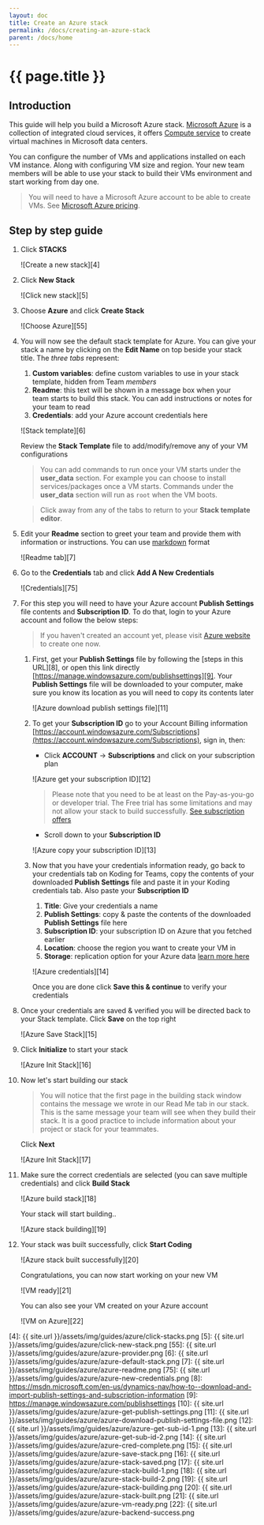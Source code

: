 ```yaml
---
layout: doc
title: Create an Azure stack
permalink: /docs/creating-an-azure-stack
parent: /docs/home
---
```


# {{ page.title }}

## Introduction

This guide will help you build a Microsoft Azure stack. [Microsoft Azure][1] is a collection of integrated cloud services, it offers [Compute service][2] to create virtual machines in Microsoft data centers.

You can configure the number of VMs and applications installed on each VM instance. Along with configuring VM size and region.
Your new team members will be able to use your stack to build their VMs environment and start working from day one.

> You will need to have a Microsoft Azure account to be able to create VMs. See [Microsoft Azure pricing][3].

## Step by step guide

1. Click **STACKS**

    ![Create a new stack][4]

2. Click **New Stack**

    ![Click new stack][5]

3. Choose **Azure** and click **Create Stack**

    ![Choose Azure][55]

4. You will now see the default stack template for Azure. You can give your stack a name by clicking on the **Edit Name** on top beside your stack title. The _three tabs_ represent:

    1.  **Custom variables**: define custom variables to use in your stack template, hidden from Team _members_
    2.  **Readme**: this text will be shown in a message box when your team starts to build this stack. You can add instructions or notes for your team to read
    3.  **Credentials**: add your Azure account credentials here

    ![Stack template][6]

    Review the **Stack Template** file to add/modify/remove any of your VM configurations

    >You can add commands to run once your VM starts under the **user_data** section. For example you can choose to install services/packages once a VM starts. Commands under the **user_data** section will run as `root` when the VM boots.

    >Click away from any of the tabs to return to your **Stack template editor**.

5.  Edit your **Readme** section to greet your team and provide them with information or instructions. You can use [markdown](https://en.wikipedia.org/wiki/Markdown) format

    ![Readme tab][7]

6.  Go to the **Credentials** tab and click **Add A New Credentials**

    ![Credentials][75]

7. For this step you will need to have your Azure account **Publish Settings** file contents and **Subscription ID**. To do that, login to your Azure account and follow the below steps:

    > If you haven't created an account yet, please visit [Azure website][1] to create one now.

    1. First, get your **Publish Settings** file by following the [steps in this URL][8], or open this link directly [https://manage.windowsazure.com/publishsettings][9]. Your **Publish Settings** file will be downloaded to your computer, make sure you know its location as you will need to copy its contents later

        ![Azure download publish settings file][11]

    2. To get your **Subscription ID** go to your Account Billing information [https://account.windowsazure.com/Subscriptions](https://account.windowsazure.com/Subscriptions), sign in, then:

        - Click **ACCOUNT** -> **Subscriptions** and click on your subscription plan

        ![Azure get your subscription ID][12]

        > Please note that you need to be at least on the Pay-as-you-go or developer trial. The Free trial has some limitations and may not allow your stack to build successfully. [See subscription offers](https://account.windowsazure.com/signup?showCatalog=True)

        - Scroll down to your **Subscription ID**

        ![Azure copy your subscription ID][13]

    3. Now that you have your credentials information ready, go back to your credentials tab on Koding for Teams, copy the contents of your downloaded **Publish Settings** file and paste it in your Koding credentials tab. Also paste your **Subscription ID**

        1. **Title**: Give your credentials a name
        2. **Publish Settings**: copy & paste the contents of the downloaded **Publish Settings** file here
        3. **Subscription ID**: your subscription ID on Azure that you fetched earlier
        4. **Location**: choose the region you want to create your VM in
        5. **Storage**: replication option for your Azure data [learn more here](https://docs.microsoft.com/en-us/azure/storage/storage-redundancy)

        ![Azure credentials][14]

        Once you are done click **Save this & continue** to verify your credentials

7. Once your credentials are saved & verified you will be directed back to your Stack template. Click **Save** on the top right

    ![Azure Save Stack][15]

8. Click **Initialize** to start your stack

    ![Azure Init Stack][16]

9. Now let's start building our stack

    > You will notice that the first page in the building stack window contains the message we wrote in our Read Me tab in our stack. This is the same message your team will see when they build their stack. It is a good practice to include information about your project or stack for your teammates.

    Click **Next**

    ![Azure Init Stack][17]

10. Make sure the correct credentials are selected (you can save multiple credentials) and click **Build Stack**

    ![Azure build stack][18]

    Your stack will start building..

    ![Azure stack building][19]

11. Your stack was built successfully, click **Start Coding**

    ![Azure stack built successfully][20]

    Congratulations, you can now start working on your new VM

    ![VM ready][21]

    You can also see your VM created on your Azure account

    ![VM on Azure][22]


[1]: https://azure.microsoft.com
[2]: https://azure.microsoft.com/en-us/services/virtual-machines/
[3]: https://azure.microsoft.com/en-us/pricing/
[4]: {{ site.url }}/assets/img/guides/azure/click-stacks.png
[5]: {{ site.url }}/assets/img/guides/azure/click-new-stack.png
[55]: {{ site.url }}/assets/img/guides/azure/azure-provider.png
[6]: {{ site.url }}/assets/img/guides/azure/azure-default-stack.png
[7]: {{ site.url }}/assets/img/guides/azure/azure-readme.png
[75]: {{ site.url }}/assets/img/guides/azure/azure-new-credentials.png
[8]: https://msdn.microsoft.com/en-us/dynamics-nav/how-to--download-and-import-publish-settings-and-subscription-information
[9]: https://manage.windowsazure.com/publishsettings
[10]: {{ site.url }}/assets/img/guides/azure/azure-get-publish-settings.png
[11]: {{ site.url }}/assets/img/guides/azure/azure-download-publish-settings-file.png
[12]: {{ site.url }}/assets/img/guides/azure/azure-get-sub-id-1.png
[13]: {{ site.url }}/assets/img/guides/azure/azure-get-sub-id-2.png
[14]: {{ site.url }}/assets/img/guides/azure/azure-cred-complete.png
[15]: {{ site.url }}/assets/img/guides/azure/azure-save-stack.png
[16]: {{ site.url }}/assets/img/guides/azure/azure-stack-saved.png
[17]: {{ site.url }}/assets/img/guides/azure/azure-stack-build-1.png
[18]: {{ site.url }}/assets/img/guides/azure/azure-stack-build-2.png
[19]: {{ site.url }}/assets/img/guides/azure/azure-stack-building.png
[20]: {{ site.url }}/assets/img/guides/azure/azure-stack-built.png
[21]: {{ site.url }}/assets/img/guides/azure/azure-vm-ready.png
[22]: {{ site.url }}/assets/img/guides/azure/azure-backend-success.png
